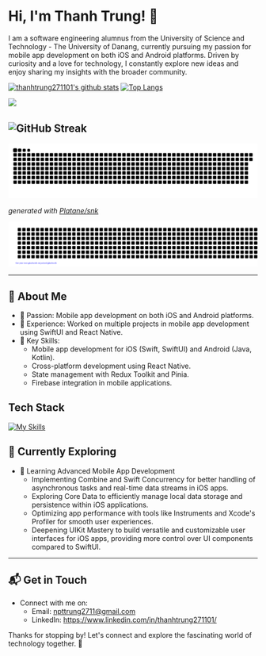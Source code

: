 # Hi, I'm Thanh Trung! 👋

I am a software engineering alumnus from the University of Science and Technology - The University of Danang, currently pursuing my passion for mobile app development on both iOS and Android platforms. Driven by curiosity and a love for technology, I constantly explore new ideas and enjoy sharing my insights with the broader community.

[![thanhtrung271101's github stats](https://github-readme-stats.vercel.app/api?username=thanhtrung271101&show_icons=true&show_icons=true&theme=vue-dark&count_private=true&cache_seconds=1800&line_height=24)](https://github.com/thanhtrung271101)
[![Top Langs](https://github-readme-stats.vercel.app/api/top-langs/?username=thanhtrung271101&show_icons=true&theme=vue-dark&layout=compact&cache_seconds=1800&langs_count=8)](https://github.com/thanhtrung271101)

![](https://komarev.com/ghpvc/?username=thanhtrung271101&color=green)

![GitHub Streak](https://nirzak-streak-stats.vercel.app/?user=thanhtrung271101)
----

<picture>
  <source media="(prefers-color-scheme: dark)" srcset="dist/github-contribution-grid-snake-dark.svg" />
  <source media="(prefers-color-scheme: light)" srcset="dist/github-contribution-grid-snake.svg" />
  <img alt="github-snake" src="dist/github-contribution-grid-snake.svg" />
</picture>

_generated with [Platane/snk](https://github.com/Platane/snk)_

<p align="center">
      <img src="gitartwork.svg" />
  </p>

---

## 🚀 About Me

- 🔭 Passion: Mobile app development on both iOS and Android platforms.
- 📝 Experience: Worked on multiple projects in mobile app development using SwiftUI and React Native.
- 🚀 Key Skills:
  - Mobile app development for iOS (Swift, SwiftUI) and Android (Java, Kotlin).
  - Cross-platform development using React Native.
  - State management with Redux Toolkit and Pinia.
  - Firebase integration in mobile applications.


## Tech Stack
[![My Skills](https://skillicons.dev/icons?i=js,html,css,swift,react)](https://skillicons.dev)

## 🌱 Currently Exploring

- 🚀 Learning Advanced Mobile App Development 
  - Implementing Combine and Swift Concurrency for better handling of asynchronous tasks and real-time data streams in iOS apps.
  - Exploring Core Data to efficiently manage local data storage and persistence within iOS applications.
  - Optimizing app performance with tools like Instruments and Xcode's Profiler for smooth user experiences.
  - Deepening UIKit Mastery to build versatile and customizable user interfaces for iOS apps, providing more control over UI components compared to SwiftUI.

---

## 📬 Get in Touch

- Connect with me on:
  - Email: npttrung2711@gmail.com
  - LinkedIn: https://www.linkedin.com/in/thanhtrung271101/

Thanks for stopping by! Let's connect and explore the fascinating world of technology together. 🚀

